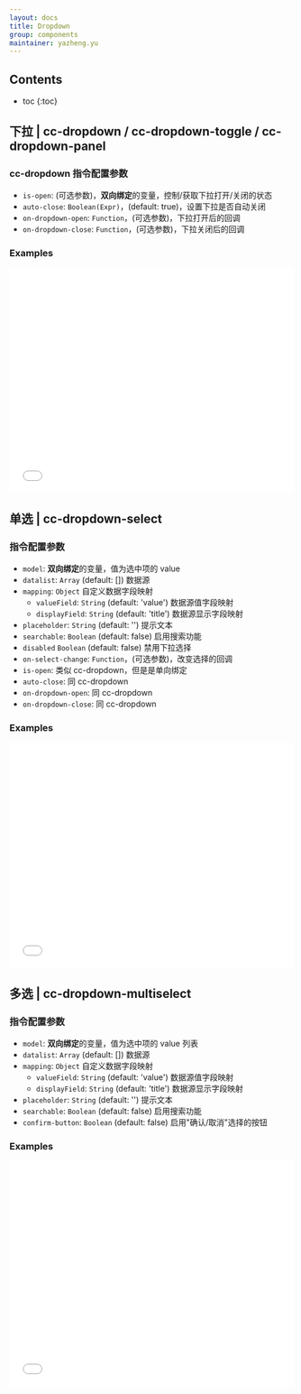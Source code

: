 ```yaml
---
layout: docs
title: Dropdown
group: components
maintainer: yazheng.yu
---
```


## Contents

* toc
{:toc}

## 下拉 | cc-dropdown / cc-dropdown-toggle / cc-dropdown-panel

### cc-dropdown 指令配置参数

* `is-open`: (可选参数)，**双向绑定**的变量，控制/获取下拉打开/关闭的状态
* `auto-close`: `Boolean(Expr)`，(default: true)，设置下拉是否自动关闭
* `on-dropdown-open`: `Function`，(可选参数)，下拉打开后的回调
* `on-dropdown-close`: `Function`，(可选参数)，下拉关闭后的回调

### Examples
<iframe width="100%" height="400" src="//jsfiddle.net/arzyu/dg3sm4nk/4/embedded/result,html,js/" allowfullscreen="allowfullscreen" frameborder="0"></iframe>

## 单选 | cc-dropdown-select

### 指令配置参数

* `model`: **双向绑定**的变量，值为选中项的 value
* `datalist`: `Array` (default: []) 数据源
* `mapping`: `Object` 自定义数据字段映射
	* `valueField`: `String` (default: 'value') 数据源值字段映射
	* `displayField`: `String` (default: 'title') 数据源显示字段映射
* `placeholder`: `String` (default: '') 提示文本
* `searchable`: `Boolean` (default: false) 启用搜索功能
* `disabled` `Boolean` (default: false) 禁用下拉选择
* `on-select-change`: `Function`，(可选参数)，改变选择的回调
* `is-open`: 类似 cc-dropdown，但是是单向绑定
* `auto-close`: 同 cc-dropdown
* `on-dropdown-open`: 同 cc-dropdown
* `on-dropdown-close`: 同 cc-dropdown

### Examples

<iframe width="100%" height="400" src="//jsfiddle.net/arzyu/9hsa6ds1/embedded/result,html,js/" allowfullscreen="allowfullscreen" frameborder="0"></iframe>

## 多选 | cc-dropdown-multiselect

### 指令配置参数

* `model`: **双向绑定**的变量，值为选中项的 value 列表
* `datalist`: `Array` (default: []) 数据源
* `mapping`: `Object` 自定义数据字段映射
	* `valueField`: `String` (default: 'value') 数据源值字段映射
	* `displayField`: `String` (default: 'title') 数据源显示字段映射
* `placeholder`: `String` (default: '') 提示文本
* `searchable`: `Boolean` (default: false) 启用搜索功能
* `confirm-button`: `Boolean` (default: false) 启用"确认/取消"选择的按钮

### Examples

<iframe width="100%" height="400" src="//jsfiddle.net/arzyu/opg6xamo/embedded/result,html,js/" allowfullscreen="allowfullscreen" frameborder="0"></iframe>

